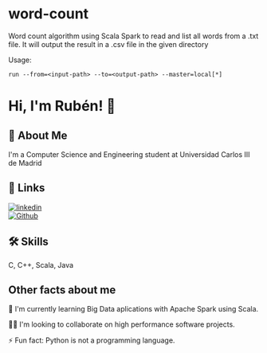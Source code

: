 # word-count

<p>Word count algorithm using Scala Spark to read and list all words from a .txt file.
It will output the result in a .csv file in the given directory</p>

<p>Usage:</p>
<pre>
<code>run --from=&lt;input-path&gt; --to=&lt;output-path&gt; --master=local[*]
</code></pre>



 
# Hi, I'm Rubén! 👋  
                
## 🚀 About Me  
I'm a Computer Science and Engineering student at Universidad Carlos III de Madrid 
    
## 🔗 Links  
[![linkedin](https://img.shields.io/badge/linkedin-0A66C2?style=for-the-badge&logo=linkedin&logoColor=white)](https://www.linkedin.com/in/ruben-rs/)  
[![Github](https://img.shields.io/badge/github-000?style=for-the-badge&logo=github&logoColor=white)](https://github.com/rubenrosasanchez/)  
    
## 🛠 Skills  
C, C++, Scala, Java
    
## Other facts about me  
    
🧠 I'm currently learning Big Data aplications with Apache Spark using Scala. 
    
👯‍♀️ I'm looking to collaborate on high performance software projects.
    
⚡️ Fun fact: Python is not a programming language.
